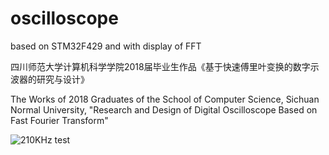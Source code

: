 # oscilloscope
based on STM32F429 and with display of FFT

四川师范大学计算机科学学院2018届毕业生作品《基于快速傅里叶变换的数字示波器的研究与设计》
   
   The Works of 2018 Graduates of the School of Computer Science, Sichuan Normal University, "Research and Design of Digital Oscilloscope Based on Fast Fourier Transform"

![210KHz test](https://github.com/xdr940/oscilloscope/raw/master/210KHz_testing.jpg)

